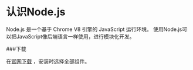 认识Node.js
===================
Node.js 是一个基于 Chrome V8 引擎的 JavaScript 运行环境。 使用Node.js可以把JavaScript像后端语言一样使用，进行模块化开发。

###下载

在[官网下载][1] ，安装时选择全部组件。


  [1]: https://nodejs.org/en/download/